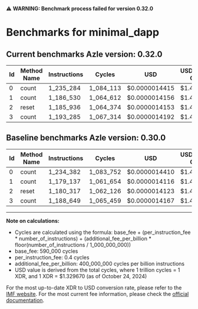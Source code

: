 ⚠️ **WARNING: Benchmark process failed for version 0.32.0**

# Benchmarks for minimal_dapp

## Current benchmarks Azle version: 0.32.0

| Id  | Method Name | Instructions | Cycles    | USD           | USD/Million Calls | Change                          |
| --- | ----------- | ------------ | --------- | ------------- | ----------------- | ------------------------------- |
| 0   | count       | 1_235_284    | 1_084_113 | $0.0000014415 | $1.44             | <font color="red">+902</font>   |
| 1   | count       | 1_186_530    | 1_064_612 | $0.0000014156 | $1.41             | <font color="red">+7_393</font> |
| 2   | reset       | 1_185_936    | 1_064_374 | $0.0000014153 | $1.41             | <font color="red">+5_619</font> |
| 3   | count       | 1_193_285    | 1_067_314 | $0.0000014192 | $1.41             | <font color="red">+4_636</font> |

## Baseline benchmarks Azle version: 0.30.0

| Id  | Method Name | Instructions | Cycles    | USD           | USD/Million Calls |
| --- | ----------- | ------------ | --------- | ------------- | ----------------- |
| 0   | count       | 1_234_382    | 1_083_752 | $0.0000014410 | $1.44             |
| 1   | count       | 1_179_137    | 1_061_654 | $0.0000014116 | $1.41             |
| 2   | reset       | 1_180_317    | 1_062_126 | $0.0000014123 | $1.41             |
| 3   | count       | 1_188_649    | 1_065_459 | $0.0000014167 | $1.41             |

---

**Note on calculations:**

- Cycles are calculated using the formula: base_fee + (per_instruction_fee \* number_of_instructions) + (additional_fee_per_billion \* floor(number_of_instructions / 1_000_000_000))
- base_fee: 590_000 cycles
- per_instruction_fee: 0.4 cycles
- additional_fee_per_billion: 400_000_000 cycles per billion instructions
- USD value is derived from the total cycles, where 1 trillion cycles = 1 XDR, and 1 XDR = $1.329670 (as of October 24, 2024)

For the most up-to-date XDR to USD conversion rate, please refer to the [IMF website](https://www.imf.org/external/np/fin/data/rms_sdrv.aspx).
For the most current fee information, please check the [official documentation](https://internetcomputer.org/docs/current/developer-docs/gas-cost#execution).
